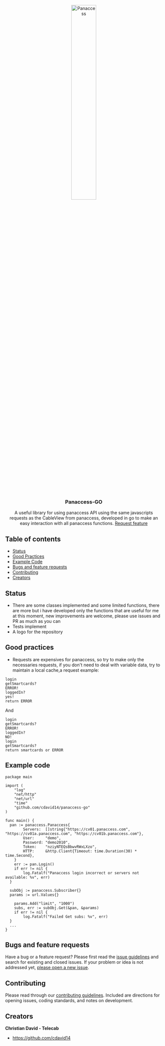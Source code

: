 <p align="center">
  <a href="https://www.panaccess.com">
    <img src="https://www.panaccess.com/wp-content/uploads/panaccess_logo1.png" alt="Panaccess" style="display: block;margin-left: auto;margin-right: auto;width: 40%;" />
  </a>

  <h3 align="center">Panaccess-GO</h3>

  <p align="center">
    A useful library for using panaccess API using the same javascripts requests as the CableView from panaccess, developed in go to make an easy interaction with all panaccess functions.
    <a href="https://github.com/cdavid14/panaccess-go/issues/new?template=feature.md&labels=feature">Request feature</a>
  </p>
</p>


## Table of contents

- [Status](#status)
- [Good Practices](#good-practices)
- [Example Code](#example-code)
- [Bugs and feature requests](#bugs-and-feature-requests)
- [Contributing](#contributing)
- [Creators](#creators)


## Status

- There are some classes implemented and some limited functions, there are more but i have developed only the functions that are useful for me at this moment, new improvements are welcome, please use issues and PR as much as you can
- Tests implement
- A logo for the repository

## Good practices

- Requests are expensives for panaccess, so try to make only the necessaries requests, if you don't need to deal with variable data, try to maintain a local cache,a request example:
```
login
getSmartcards?
ERROR!
loggedIn?
yes!
return ERROR
```
And
```
login
getSmartcards?
ERROR!
loggedIn?
NO!
login
getSmartcards?
return smartcards or ERROR
```

## Example code

```golang
package main

import (
	"log"
	"net/http"
	"net/url"
	"time"
	"github.com/cdavid14/panaccess-go"
)

func main() {
  pan := panaccess.Panaccess{
		Servers:  []string{"https://cv01.panaccess.com", "https://cv01a.panaccess.com", "https://cv01b.panaccess.com"},
		User:     "demo",
		Password: "demo2010",
		Token:    "nziyNTEQsBbwvRWxLXzo",
		HTTP:     &http.Client{Timeout: time.Duration(30) * time.Second},
	}
	err := pan.Login()
	if err != nil {
		log.Fatalf("Panaccess login incorrect or servers not available: %v", err)
  }
  
  subObj := panaccess.Subscriber{}
  params := url.Values{}
	
	params.Add("limit", "1000")
	subs, err := subObj.Get(&pan, &params)
	if err != nil {
		log.Fatalf("Failed Get subs: %v", err)
  }
  ...
}
```
## Bugs and feature requests

Have a bug or a feature request? Please first read the [issue guidelines](https://github.com/cdavid14/blob/master/CONTRIBUTING.md) and search for existing and closed issues. If your problem or idea is not addressed yet, [please open a new issue](https://github.com/cdavid14/issues/new).

## Contributing

Please read through our [contributing guidelines](https://github.com/cdavid14/blob/master/CONTRIBUTING.md). Included are directions for opening issues, coding standards, and notes on development.

## Creators

**Christian David - Telecab**

- <https://github.com/cdavid14>

